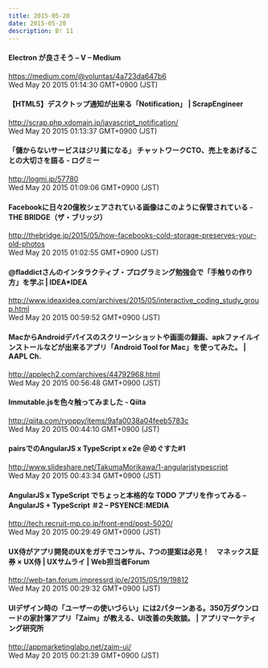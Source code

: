 ```yaml
---
title: 2015-05-20
date: 2015-05-20
description: B! 11
---
```


#### Electron が良さそう – V – Medium
https://medium.com/@voluntas/4a723da647b6<br>
Wed May 20 2015 01:14:30 GMT+0900 (JST)<br>


#### 【HTML5】デスクトップ通知が出来る「Notification」 | ScrapEngineer
http://scrap.php.xdomain.jp/javascript_notification/<br>
Wed May 20 2015 01:13:37 GMT+0900 (JST)<br>


#### 「儲からないサービスはジリ貧になる」 チャットワークCTO、売上をあげることの大切さを語る - ログミー
http://logmi.jp/57780<br>
Wed May 20 2015 01:09:06 GMT+0900 (JST)<br>


#### Facebookに日々20億枚シェアされている画像はこのように保管されている - THE BRIDGE（ザ・ブリッジ）
http://thebridge.jp/2015/05/how-facebooks-cold-storage-preserves-your-old-photos<br>
Wed May 20 2015 01:02:55 GMT+0900 (JST)<br>


#### @fladdictさんのインタラクティブ・プログラミング勉強会で「手触りの作り方」を学ぶ | IDEA*IDEA
http://www.ideaxidea.com/archives/2015/05/interactive_coding_study_group.html<br>
Wed May 20 2015 00:59:52 GMT+0900 (JST)<br>


#### MacからAndroidデバイスのスクリーンショットや画面の録画、apkファイルインストールなどが出来るアプリ「Android Tool for Mac」を使ってみた。 | AAPL Ch.
http://applech2.com/archives/44792968.html<br>
Wed May 20 2015 00:56:48 GMT+0900 (JST)<br>


#### Immutable.jsを色々触ってみました - Qiita
http://qiita.com/ryoppy/items/9afa0038a04feeb5783c<br>
Wed May 20 2015 00:44:10 GMT+0900 (JST)<br>


#### pairsでのAngularJS x TypeScript x e2e ＠めぐすた#1 
http://www.slideshare.net/TakumaMorikawa/1-angularjstypescript<br>
Wed May 20 2015 00:43:34 GMT+0900 (JST)<br>


#### AngularJS x TypeScript でちょっと本格的な TODO アプリを作ってみる – AngularJS + TypeScript ＃2 – PSYENCE:MEDIA
http://tech.recruit-mp.co.jp/front-end/post-5020/<br>
Wed May 20 2015 00:29:49 GMT+0900 (JST)<br>


#### UX侍がアプリ開発のUXをガチでコンサル、7つの提案は必見！　マネックス証券 × UX侍 | UXサムライ | Web担当者Forum
http://web-tan.forum.impressrd.jp/e/2015/05/19/19812<br>
Wed May 20 2015 00:29:32 GMT+0900 (JST)<br>


#### UIデザイン時の「ユーザーの使いづらい」には2パターンある。350万ダウンロードの家計簿アプリ「Zaim」が教える、UI改善の失敗談。 | アプリマーケティング研究所
http://appmarketinglabo.net/zaim-ui/<br>
Wed May 20 2015 00:21:39 GMT+0900 (JST)<br>


